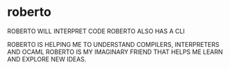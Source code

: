 # roberto

ROBERTO WILL INTERPRET CODE 
ROBERTO ALSO HAS A CLI 

ROBERTO IS HELPING ME TO UNDERSTAND COMPILERS, INTERPRETERS AND OCAML 
ROBERTO IS MY IMAGINARY FRIEND THAT HELPS ME LEARN AND EXPLORE NEW IDEAS. 